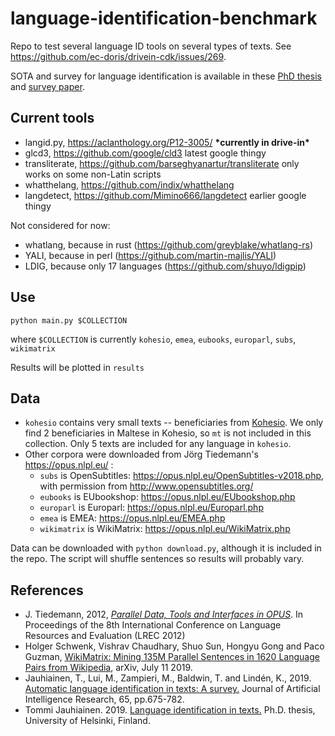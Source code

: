 # language-identification-benchmark
Repo to test several language ID tools on several types of texts. See https://github.com/ec-doris/drivein-cdk/issues/269.

SOTA and survey for language identification is available in these [PhD thesis](https://helda.helsinki.fi/handle/10138/301459) and [survey paper](https://doi.org/10.1613/jair.1.11675).

## Current tools

- langid.py, https://aclanthology.org/P12-3005/ **\*currently in drive-in\***
- glcd3, https://github.com/google/cld3 latest google thingy
- transliterate, https://github.com/barseghyanartur/transliterate only works on some non-Latin scripts
- whatthelang, https://github.com/indix/whatthelang
- langdetect, https://github.com/Mimino666/langdetect earlier google thingy

Not considered for now:

- whatlang, because in rust (https://github.com/greyblake/whatlang-rs)
- YALI, because in perl (https://github.com/martin-majlis/YALI)
- LDIG, because only 17 languages (https://github.com/shuyo/ldigpip)

## Use
`python main.py $COLLECTION`

where `$COLLECTION` is currently `kohesio`, `emea`, `eubooks`, `europarl`, `subs`, `wikimatrix`

Results will be plotted in `results`

## Data

- `kohesio` contains very small texts -- beneficiaries from [Kohesio](https://kohesio.eu/). We only find 2 beneficiaries in Maltese in Kohesio, so `mt` is not included in this collection. Only 5 texts are included for any language in `kohesio`.
- Other corpora were downloaded from Jörg Tiedemann's https://opus.nlpl.eu/ :
    - `subs` is OpenSubtitles: https://opus.nlpl.eu/OpenSubtitles-v2018.php, with permission from http://www.opensubtitles.org/ 
    - `eubooks` is EUbookshop: https://opus.nlpl.eu/EUbookshop.php
    - `europarl` is Europarl: https://opus.nlpl.eu/Europarl.php
    - `emea` is EMEA: https://opus.nlpl.eu/EMEA.php
    - `wikimatrix` is WikiMatrix: https://opus.nlpl.eu/WikiMatrix.php

Data can be downloaded with `python download.py`, although it is included in the repo. The script will shuffle sentences so results will probably vary. 

## References

- J. Tiedemann, 2012, _[Parallel Data, Tools and Interfaces in OPUS](http://www.lrec-conf.org/proceedings/lrec2012/pdf/463_Paper.pdf)_. In Proceedings of the 8th International Conference on Language Resources and Evaluation (LREC 2012)
- Holger Schwenk, Vishrav Chaudhary, Shuo Sun, Hongyu Gong and Paco Guzman, [WikiMatrix: Mining 135M Parallel Sentences in 1620 Language Pairs from Wikipedia](https://arxiv.org/abs/1907.05791), arXiv, July 11 2019.
- Jauhiainen, T., Lui, M., Zampieri, M., Baldwin, T. and Lindén, K., 2019. [Automatic language identification in texts: A survey.](https://doi.org/10.1613/jair.1.11675) Journal of Artificial Intelligence Research, 65, pp.675-782.
- Tommi Jauhiainen. 2019. [Language identification in texts.](https://helda.helsinki.fi/handle/10138/301459) Ph.D. thesis, University of Helsinki, Finland.